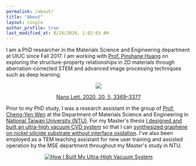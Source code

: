 ```yaml
---
permalink: /about/
title: "About"
layout: single
author_profile: true
last_modified_at: 8/24/2020, 1:02:03 AM
---
```


I am a PhD researcher in the Materials Science and Engineering department at UIUC since Fall 2017. I am working with [Prof. Pinshane Huang](https://huanglab.matse.illinois.edu/) on exploring the structure-property relationships in 2D materials through aberration-corrected STEM and advanced image processing techniques such as deep learning.

<center>
<img src="https://pubs.acs.org/na101/home/literatum/publisher/achs/journals/content/nalefd/2020/nalefd.2020.20.issue-5/acs.nanolett.0c00269/20200506/images/medium/nl0c00269_0006.gif"/>

[Nano Lett. 2020, 20, 5, 3369–3377](https://pubs.acs.org/doi/abs/10.1021/acs.nanolett.0c00269)
</center>

Prior to my PhD study, I was a research assistant in the group of [Prof. Cheng-Yen Wen](http://www.mse.ntu.edu.tw/index.php?option=com_zoo&task=item&item_id=101&Itemid=896&lang=en) at the Department of Materials Science and Engineering in [National Taiwan University (NTU)](http://www.mse.ntu.edu.tw/index.php?lang=en). For my Master's thesis [I designed and built an ultra-high vacuum CVD system](https://www.youtube.com/embed/NZK7RBcdkT8) so that I can [synthesized graphene on nickel silicide substrate without interface oxidation](http://www.mse.ntu.edu.tw/~cwen/Chia-Hao_Lee.html). I've also been employed as a TEM teaching assistant for new user training and assisted operation by the MSE department throughout my Master's study in NTU.


<center>

[![How I Built My Ultra-High Vacuum System](http://img.youtube.com/vi/NZK7RBcdkT8/0.jpg)](http://www.youtube.com/watch?v=NZK7RBcdkT8 "How I Built My Ultra-High Vacuum System")
</center>

